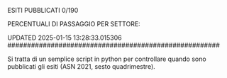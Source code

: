 ESITI PUBBLICATI 0/190 

PERCENTUALI DI PASSAGGIO PER SETTORE:

UPDATED 2025-01-15 13:28:33.015306
###################################################### 

Si tratta di un semplice script in python per controllare quando sono pubblicati gli esiti (ASN 2021, sesto quadrimestre).

